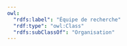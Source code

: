 ```yaml
---
owl:
  "rdfs:label": "Équipe de recherche"
  "rdf:type": "owl:Class"
  "rdfs:subClassOf": "Organisation"
---
```


<OntologyTable frontMatter={frontMatter}/>
